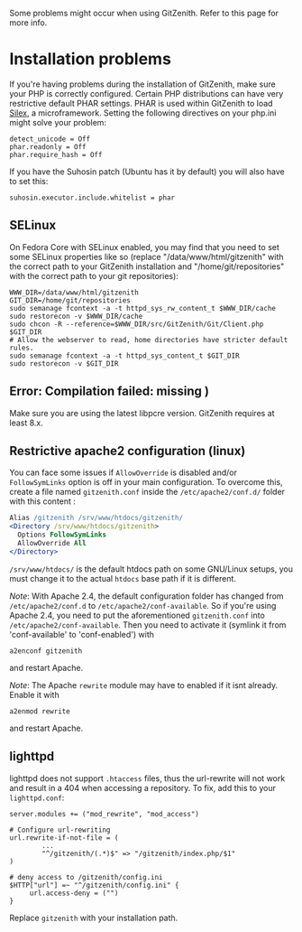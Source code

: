 Some problems might occur when using GitZenith. Refer to this page for more info.

# Installation problems

If you're having problems during the installation of GitZenith, make sure your PHP is correctly configured. Certain PHP distributions can have very restrictive default PHAR settings. PHAR is used within GitZenith to load [Silex](http://silex.sensiolabs.org/), a microframework. Setting the following directives on your php.ini might solve your problem:

```
detect_unicode = Off
phar.readonly = Off
phar.require_hash = Off
```

If you have the Suhosin patch (Ubuntu has it by default) you will also have to set this:

```
suhosin.executor.include.whitelist = phar
```

## SELinux

On Fedora Core with SELinux enabled, you may find that you need to set some SELinux properties like so (replace "/data/www/html/gitzenith" with the correct path to your GitZenith installation and "/home/git/repositories" with the correct path to your git repositories):

```
WWW_DIR=/data/www/html/gitzenith
GIT_DIR=/home/git/repositories
sudo semanage fcontext -a -t httpd_sys_rw_content_t $WWW_DIR/cache
sudo restorecon -v $WWW_DIR/cache
sudo chcon -R --reference=$WWW_DIR/src/GitZenith/Git/Client.php $GIT_DIR
# Allow the webserver to read, home directories have stricter default rules.
sudo semanage fcontext -a -t httpd_sys_content_t $GIT_DIR
sudo restorecon -v $GIT_DIR
```

## Error: Compilation failed: missing )

Make sure you are using the latest libpcre version. GitZenith requires at least 8.x.

## Restrictive apache2 configuration (linux)

You can face some issues if `AllowOverride` is disabled and/or `FollowSymLinks` option is off in your main configuration.
To overcome this, create a file named `gitzenith.conf` inside the `/etc/apache2/conf.d/` folder with this content :

```apache
Alias /gitzenith /srv/www/htdocs/gitzenith/
<Directory /srv/www/htdocs/gitzenith>
  Options FollowSymLinks
  AllowOverride All
</Directory>
```

`/srv/www/htdocs/` is the default htdocs path on some GNU/Linux setups, you must change it to the actual `htdocs` base path if it is different.

_Note_: With Apache 2.4, the default configuration folder has changed from `/etc/apache2/conf.d` to `/etc/apache2/conf-available`. So if you're using Apache 2.4, you need to put the aforementioned `gitzenith.conf` into `/etc/apache2/conf-available`. Then you need to activate it (symlink it from 'conf-available' to 'conf-enabled') with

    a2enconf gitzenith

and restart Apache.

_Note_: The Apache `rewrite` module may have to enabled if it isnt already. Enable it with

    a2enmod rewrite

and restart Apache.

## lighttpd

lighttpd does not support `.htaccess` files, thus the url-rewrite will not work and result in a 404 when accessing a repository. To fix, add this to your `lighttpd.conf`:

```
server.modules += ("mod_rewrite", "mod_access")

# Configure url-rewriting
url.rewrite-if-not-file = (
        ...
        "^/gitzenith/(.*)$" => "/gitzenith/index.php/$1"
)

# deny access to /gitzenith/config.ini
$HTTP["url"] =~ "^/gitzenith/config.ini" {
     url.access-deny = ("")
}
```

Replace `gitzenith` with your installation path.